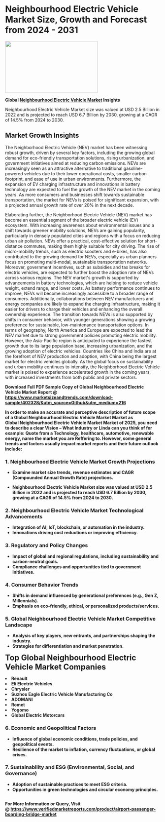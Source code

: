 <H1>Neighbourhood Electric Vehicle Market Size, Growth and Forecast from 2024 - 2031</H1><img class="aligncenter size-medium wp-image-584254" src="https://thirdeyenews.in/wp-content/uploads/2024/09/Global-Market-Research-300x168.jpeg" alt="" width="300" height="168" /><p><strong>Global&nbsp;<a href="https://www.marketsizeandtrends.com/download-sample/402328/&amp;utm_source=Github&utm_medium=216">Neighbourhood Electric Vehicle Market</a> Insights</strong></p><p>Neighbourhood Electric Vehicle Market size was valued at USD 2.5 Billion in 2022 and is projected to reach USD 6.7 Billion by 2030, growing at a CAGR of 14.5% from 2024 to 2030.</p><p><h2>Market Growth Insights</h2> <p>The Neighborhood Electric Vehicle (NEV) market has been witnessing robust growth, driven by several key factors, including the growing global demand for eco-friendly transportation solutions, rising urbanization, and government initiatives aimed at reducing carbon emissions. NEVs are increasingly seen as an attractive alternative to traditional gasoline-powered vehicles due to their lower operational costs, smaller carbon footprint, and ease of use in urban environments. Furthermore, the expansion of EV charging infrastructure and innovations in battery technology are expected to fuel the growth of the NEV market in the coming years. As more consumers and businesses shift towards sustainable transportation, the market for NEVs is poised for significant expansion, with a projected annual growth rate of over 20% in the next decade.</p> <p><strong></strong></p> <p>Elaborating further, the Neighborhood Electric Vehicle (NEV) market has become an essential segment of the broader electric vehicle (EV) ecosystem. With increasing awareness about environmental issues and a shift towards greener mobility solutions, NEVs are gaining popularity, particularly in densely populated cities and regions with a focus on reducing urban air pollution. NEVs offer a practical, cost-effective solution for short-distance commutes, making them highly suitable for city driving. The rise of micro-mobility trends, such as electric scooters and e-bikes, has also contributed to the growing demand for NEVs, especially as urban planners focus on promoting multi-modal, sustainable transportation networks. Moreover, government incentives, such as subsidies and tax breaks for electric vehicles, are expected to further boost the adoption rate of NEVs across various regions. The NEV market's growth is supported by advancements in battery technologies, which are helping to reduce vehicle weight, extend range, and lower costs. As battery performance continues to improve, NEVs will become increasingly accessible to a broader range of consumers. Additionally, collaborations between NEV manufacturers and energy companies are likely to expand the charging infrastructure, making it easier for drivers to charge their vehicles and enhancing the overall ownership experience. The transition towards NEVs is also supported by shifts in consumer behavior, with younger generations showing a growing preference for sustainable, low-maintenance transportation options. In terms of geography, North America and Europe are expected to lead the NEV market due to strong government policies promoting electric mobility. However, the Asia-Pacific region is anticipated to experience the fastest growth due to its large population base, increasing urbanization, and the growing adoption of electric vehicles. Countries like China and India are at the forefront of NEV production and adoption, with China being the largest market for electric vehicles globally. As the global focus on sustainability and urban mobility continues to intensify, the Neighborhood Electric Vehicle market is poised to experience accelerated growth in the coming years, with increased investments from both public and private sectors. <p><strong></p><p><span class=""><strong>Download Full PDF Sample Copy of Global Neighbourhood Electric Vehicle Market Report</strong> @ <a href="https://www.marketsizeandtrends.com/download-sample/402328/&amp;utm_source=Github&utm_medium=216" target="_blank">https://www.marketsizeandtrends.com/download-sample/402328/&amp;utm_source=Github&utm_medium=216</a></span></p><p>In order to make an accurate and perceptive description of future scope of a Global&nbsp;Neighbourhood Electric Vehicle Market Market as Global&nbsp;Neighbourhood Electric Vehicle Market Market of 2025, you need to describe a clear Vision &ndash; What Industry or Linda can you think of for example: Quote from a Technology, healthcare, automotive, renewable energy, name the market you are Reffering to. However, some general trends and factors usually impact market reports and their future outlook include:</p><h3>1.&nbsp;<strong>Neighbourhood Electric Vehicle Market Growth Projections</strong></h3><ul><li>Examine market size trends, revenue estimates and CAGR (Compounded Annual Growth Rate) projections.</li><li><p>Neighbourhood Electric Vehicle Market size was valued at USD 2.5 Billion in 2022 and is projected to reach USD 6.7 Billion by 2030, growing at a CAGR of 14.5% from 2024 to 2030.</p></li></ul><h3>2.&nbsp;<strong>Neighbourhood Electric Vehicle Market Technological Advancements</strong></h3><ul><li>Integration of AI, IoT, blockchain, or automation in the industry.</li><li>Innovations driving cost reductions or improving efficiency.</li></ul><h3>3.&nbsp;<strong>Regulatory and Policy Changes</strong></h3><ul><li>Impact of global and regional regulations, including sustainability and carbon-neutral goals.</li><li>Compliance challenges and opportunities tied to government initiatives.</li></ul><h3>4.&nbsp;<strong>Consumer Behavior Trends</strong></h3><ul><li>Shifts in demand influenced by generational preferences (e.g., Gen Z, Millennials).</li><li>Emphasis on eco-friendly, ethical, or personalized products/services.</li></ul><h3>5.&nbsp;<strong>Global Neighbourhood Electric Vehicle Market Competitive Landscape</strong></h3><ul><li>Analysis of key players, new entrants, and partnerships shaping the industry.</li><li>Strategies for differentiation and market penetration.</li></ul><p data-pm-slice="1 1 []"><span style="color: inherit; font-family: inherit; font-size: 25px;">Top Global Neighbourhood Electric Vehicle Market Companies</span></p><div class="" data-test-id=""><p><li>Renault</li><li> Eli Electric Vehicles</li><li> Chrysler</li><li> Suzhou Eagle Electric Vehicle Manufacturing Co</li><li> ADOMANI</li><li> Romet</li><li> Yogomo</li><li> Global Electric Motorcars</li></p></div><h3>6.&nbsp;<strong>Economic and Geopolitical Factors</strong></h3><ul><li>Influence of global economic conditions, trade policies, and geopolitical events.</li><li>Resilience of the market to inflation, currency fluctuations, or global crises.</li></ul><h3>7.&nbsp;<strong>Sustainability and ESG (Environmental, Social, and Governance)</strong></h3><ul><li>Adoption of sustainable practices to meet ESG criteria.</li><li>Opportunities in green technologies and circular economy principles.</li></ul><h2><strong style="font-size: 14px;">For More Information or Query, Visit @&nbsp;</strong><a style="background-color: #ffffff; font-size: 14px;" href="https://www.marketsizeandtrends.com/report/neighbourhood-electric-vehicle-market/" target="_blank">https://www.verifiedmarketreports.com/product/airport-passenger-boarding-bridge-market</a></h2>
